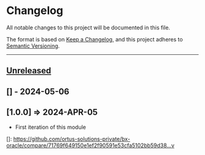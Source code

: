 # Changelog

All notable changes to this project will be documented in this file.

The format is based on [Keep a Changelog](https://keepachangelog.com/en/1.0.0/),
and this project adheres to [Semantic Versioning](https://semver.org/spec/v2.0.0.html).

* * *

## [Unreleased]

## [] - 2024-05-06

## [1.0.0] => 2024-APR-05

- First iteration of this module

[Unreleased]: https://github.com/ortus-solutions-private/bx-oracle/compare/v...HEAD

[]: https://github.com/ortus-solutions-private/bx-oracle/compare/71769f649150e1ef2f90591e53cfa5102bb59d38...v
